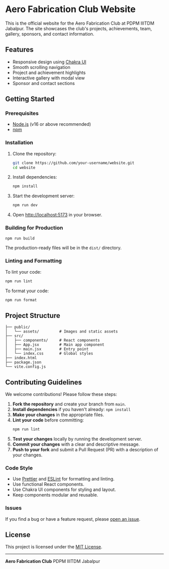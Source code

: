 # Aero Fabrication Club Website

This is the official website for the Aero Fabrication Club at PDPM IIITDM Jabalpur. The site showcases the club's projects, achievements, team, gallery, sponsors, and contact information.

## Features

- Responsive design using [Chakra UI](https://chakra-ui.com/)
- Smooth scrolling navigation
- Project and achievement highlights
- Interactive gallery with modal view
- Sponsor and contact sections

## Getting Started

### Prerequisites

- [Node.js](https://nodejs.org/) (v16 or above recommended)
- [npm](https://www.npmjs.com/)

### Installation

1. Clone the repository:
   ```sh
   git clone https://github.com/your-username/website.git
   cd website
   ```
2. Install dependencies:
   ```sh
   npm install
   ```
3. Start the development server:
   ```sh
   npm run dev
   ```
4. Open [http://localhost:5173](http://localhost:5173) in your browser.

### Building for Production

```sh
npm run build
```

The production-ready files will be in the `dist/` directory.

### Linting and Formatting

To lint your code:
```sh
npm run lint
```
To format your code:
```sh
npm run format
```

## Project Structure

```
├── public/
│   └── assets/         # Images and static assets
├── src/
│   ├── components/     # React components
│   ├── App.jsx         # Main app component
│   ├── main.jsx        # Entry point
│   └── index.css       # Global styles
├── index.html
├── package.json
└── vite.config.js
```

## Contributing Guidelines

We welcome contributions! Please follow these steps:

1. **Fork the repository** and create your branch from `main`.
2. **Install dependencies** if you haven't already: `npm install`
3. **Make your changes** in the appropriate files.
4. **Lint your code** before committing:
   ```sh
   npm run lint
   ```
5. **Test your changes** locally by running the development server.
6. **Commit your changes** with a clear and descriptive message.
7. **Push to your fork** and submit a Pull Request (PR) with a description of your changes.

### Code Style

- Use [Prettier](https://prettier.io/) and [ESLint](https://eslint.org/) for formatting and linting.
- Use functional React components.
- Use Chakra UI components for styling and layout.
- Keep components modular and reusable.

### Issues

If you find a bug or have a feature request, please [open an issue](https://github.com/your-username/afc_website/issues).

## License

This project is licensed under the [MIT License](LICENSE).

---

**Aero Fabrication Club**
PDPM IIITDM Jabalpur